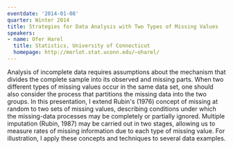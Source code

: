 ```yaml
---
eventdate: '2014-01-08'
quarter: Winter 2014
title: Strategies for Data Analysis with Two Types of Missing Values
speakers:
- name: Ofer Harel
  title: Statistics, University of Connecticut
  homepage: http://merlot.stat.uconn.edu/~oharel/
---
```

Analysis of incomplete data requires assumptions about the mechanism that divides the complete sample into its observed and missing parts. When two different types of missing values occur in the same data set, one should also consider the process that partitions the missing data into the two groups. In this presentation, I extend Rubin's (1976) concept of missing at random to two sets of missing values, describing conditions under which the missing-data processes may be completely or partially ignored. Multiple imputation (Rubin, 1987) may be carried out in two stages, allowing us to measure rates of missing information due to each type of missing value. For illustration, I apply these concepts and techniques to several data examples.